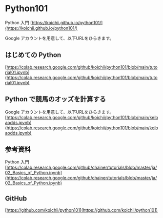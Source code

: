 # Python101
Python 入門
[https://koichii.github.io/python101/](https://koichii.github.io/python101/)

Google アカウントを用意して、以下URLをひらきます。

## はじめての Python
[https://colab.research.google.com/github/koichii/python101/blob/main/tutorial01.ipynb](https://colab.research.google.com/github/koichii/python101/blob/main/tutorial01.ipynb)

## Python で競馬のオッズを計算する
Google アカウントを用意して、以下URLをひらきます。
[https://colab.research.google.com/github/koichii/python101/blob/main/keibaodds.ipynb](https://colab.research.google.com/github/koichii/python101/blob/main/keibaodds.ipynb)


## 参考資料

Python 入門
[https://colab.research.google.com/github/chainer/tutorials/blob/master/ja/02_Basics_of_Python.ipynb](https://colab.research.google.com/github/chainer/tutorials/blob/master/ja/02_Basics_of_Python.ipynb)

## GitHub
[https://github.com/koichii/python101](https://github.com/koichii/python101)

